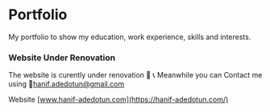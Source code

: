 # Portfolio
My portfolio to show my education, work experience, skills and interests.

### Website Under Renovation
The website is curently under renovation :construction: 
:telephone_receiver: Meanwhile you can Contact me using :e-mail:[hanif.adedotun@gmail.com](mailto:hanif.adedotun@gmail.com)


Website [www.hanif-adedotun.com](https://hanif-adedotun.com/)
